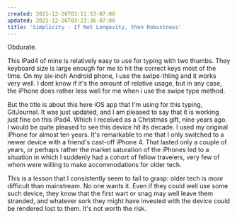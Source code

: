 ```yaml
---
created: 2021-12-26T03:11:53-07:00
updated: 2021-12-26T03:23:36-07:00
title: 'Simplicity - If Not Longevity, then Robustness'
---
```


Obdurate.

This iPad4 of mine is relatively easy to use for typing with two thumbs. They keyboard size is large enough for me to hit the correct keys most of the time. On my six-inch Android phone, I use the swipe-thling and it works very well. I dont know if it's the amount of relative usage, but in any case, the iPhone does rather less well for me when i use the swipe type method.

But the title is about this here iOS app that I'm using for this typing, GitJournal. It was just updated, and I am pleased to say that it is working just fine on this iPad4. Which I received as a Christmas gift, nine years ago. I would be quite pleased to see this device hit its decade. I used my original iPhone for almost ten years. It's remarkable to me that I only switched to a newer device with a friend's cast-off iPhone 4. That lasted only a couple of years, or perhaps rather the market saturation of the iPhones led to a situation in which I suddenly had a cohort of fellow travelers, very few of whom were willing to make accommodations for older tech.

This is a lesson that I consistently seem to fail to grasp: older tech is *more* difficult than mainstream. No one wants it. Even if they could well use some such device, they know that the first wart or snag may well leave them stranded, and whatever sork they might have invested with the device could be rendered lost to them. It's not worth the risk.
